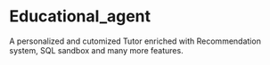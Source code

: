 # Educational_agent
A personalized and cutomized Tutor enriched with Recommendation system, SQL sandbox and many more features.
